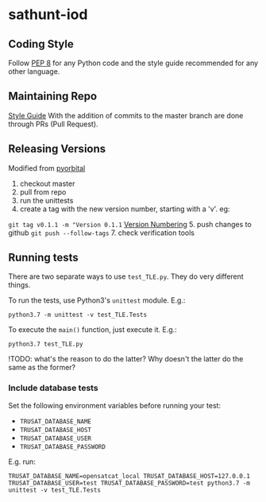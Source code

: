 # sathunt-iod
## Coding Style
Follow [PEP 8](https://www.python.org/dev/peps/pep-0008/) for any Python code and the style guide recommended for any other language.
## Maintaining Repo
[Style Guide](https://github.com/agis/git-style-guide)
With the addition of commits to the master branch are done through PRs (Pull Request).
## Releasing Versions
Modified from [pyorbital](https://github.com/pytroll/pyorbital/blob/master/RELEASING.md)
1. checkout master
2. pull from repo
3. run the unittests
4. create a tag with the new version number, starting with a 'v'. eg:

```git tag v0.1.1 -m "Version 0.1.1```
[Version Numbering](semver.org)
5. push changes to github `git push --follow-tags`
7. check verification tools

## Running tests

There are two separate ways to use `test_TLE.py`. They do very different things.

To run the tests, use Python3's `unittest` module. E.g.: 

`python3.7 -m unittest -v test_TLE.Tests`

To execute the `main()` function, just execute it. E.g.:

`python3.7 test_TLE.py`

!TODO: what's the reason to do the latter? Why doesn't the latter do the same as the former?

### Include database tests

Set the following environment variables before running your test:

- `TRUSAT_DATABASE_NAME`
- `TRUSAT_DATABASE_HOST`
- `TRUSAT_DATABASE_USER`
- `TRUSAT_DATABASE_PASSWORD`

E.g. run:

`TRUSAT_DATABASE_NAME=opensatcat_local TRUSAT_DATABASE_HOST=127.0.0.1 TRUSAT_DATABASE_USER=test TRUSAT_DATABASE_PASSWORD=test python3.7 -m unittest -v test_TLE.Tests`